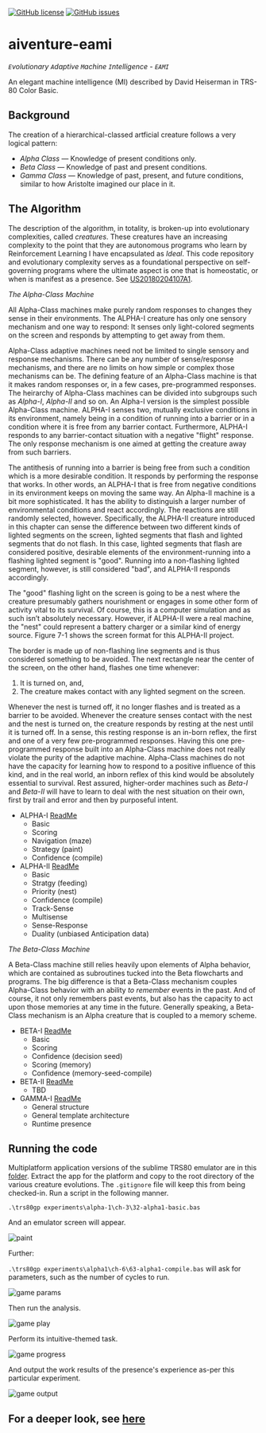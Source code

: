 [![GitHub license](https://img.shields.io/github/license/cartheur/aiventure-eami)](https://github.com/cartheur/aiventure-eami/blob/main/LICENSE.txt)
[![GitHub issues](https://img.shields.io/github/issues/cartheur/aiventure-eami)](https://github.com/cartheur/aiventure-eami/issues)

# aiventure-eami

_`E`volutionary `A`daptive `M`achine `I`ntelligence - `EAMI`_

An elegant machine intelligence (MI) described by David Heiserman in TRS-80 Color Basic.

## Background

The creation of a hierarchical-classed artficial creature follows a very logical pattern:

* _Alpha Class_ — Knowledge of present conditions only.
* _Beta Class_ — Knowledge of past and present conditions.
* _Gamma Class_ — Knowledge of past, present, and future conditions, similar to how Aristolte imagined our place in it.

## The Algorithm

The description of the algorithm, in totality, is broken-up into evolutionary complexities, called _creatures_. These creatures have an increasing complexity to the point that they are autonomous programs who learn by Reinforcement Learning I have encapsulated as _Ideal_. This code repository and evolutionary complexity serves as a foundational perspective on self-governing programs where the ultimate aspect is one that is homeostatic, or when is manifest as a presence. See [US20180204107A1](/literature/US20180204107A1.pdf).

_The Alpha-Class Machine_

All Alpha-Class machines make purely random responses to changes they sense in their environments. The ALPHA-I creature has only one sensory mechanism and one way to respond: It senses only light-colored segments on the screen and responds by attempting to get away from them.

Alpha-Class adaptive machines need not be limited to single sensory and response mechanisms. There can be any number of sense/response mechanisms, and there are no limits on how
simple or complex those mechanisms can be. The defining feature of an Alpha-Class machine is that it makes random responses or, in a few cases, pre-programmed responses. The heirarchy of Alpha-Class machines can be divided into subgroups such as _Alpha-I_, _Alpha-II_ and so on. An Alpha-I version is the simplest possible Alpha-Class machine. ALPHA-I senses two, mutually exclusive conditions in its environment, namely being in a condition of running into a barrier or in a condition where it is free from any barrier contact. Furthermore, ALPHA-I responds to any barrier-contact situation with a negative "flight" response. The only response mechanism is one aimed at getting the creature away from such barriers.

The antithesis of running into a barrier is being free from such a condition which is a more desirable condition. It responds by performing the response that works. In other words, an
ALPHA-I that is free from negative conditions in its environment keeps on moving the same way. An Alpha-II machine is a bit more sophisticated. It has the ability to distinguish a larger number of environmental conditions and react accordingly. The reactions are still randomly selected, however. Specifically, the ALPHA-II creature introduced in this chapter can sense the difference between two different kinds of lighted segments on the screen, lighted segments that flash and lighted segments that do not flash. In this case, lighted segments that flash are considered positive, desirable elements of the environment-running into a flashing lighted segment is "good". Running into a non-flashing lighted segment, however, is still considered "bad", and ALPHA-II responds accordingly.

The "good" flashing light on the screen is going to be a nest where the creature presumably gathers nourishment or engages in some other form of activity vital to its survival. Of course,
this is a computer simulation and as such isn’t absolutely necessary. However, if ALPHA-II were a real machine, the "nest" could represent a battery charger or a similar kind of energy
source. Figure 7-1 shows the screen format for this ALPHA-II project. 

The border is made up of non-flashing line segments and is thus considered something to be avoided. The next rectangle near the center of the screen, on the other hand, flashes one
time whenever:

1. It is turned on, and,
2. The creature makes contact with any lighted segment on the screen.

Whenever the nest is turned off, it no longer flashes and is treated as a barrier to be avoided. Whenever the creature senses contact with the nest and the nest is turned on, the creature responds by resting at the nest until it is turned off. In a sense, this resting response is an in-born reflex, the first and one of a very few pre-programmed responses. Having this one pre-programmed response built into an Alpha-Class machine does not really violate the purity of the adaptive machine. Alpha-Class machines do not have the capacity for learning how to respond to a positive influence of this kind, and in the real world, an inborn reflex of this kind would be absolutely essential to survival. Rest assured, higher-order machines such as _Beta-I_ and _Beta-II_ will have to learn to deal with the nest situation on their own, first by trail and error and then by purposeful intent.

* ALPHA-I [ReadMe](/experiments/alpha-1/README.md)
    - Basic
    - Scoring
    - Navigation (maze)
    - Strategy (paint)
    - Confidence (compile)
* ALPHA-II [ReadMe](/experiments/alpha-2/README.md)
    - Basic
    - Stratgy (feeding)
    - Priority (nest)
    - Confidence (compile)
    - Track-Sense
    - Multisense
    - Sense-Response
    - Duality (unbiased Anticipation data)

_The Beta-Class Machine_

A Beta-Class machine still relies heavily upon elements of Alpha behavior, which are contained as subroutines tucked into the Beta flowcharts and programs. The big difference is that
a Beta-Class mechanism couples Alpha-Class behavior with an ability _to remember_ events in the past. And of course, it not only remembers past events, but also has the capacity to act upon those memories at any time in the future. Generally speaking, a Beta-Class mechanism is an Alpha creature that is coupled to a memory scheme.

* BETA-I [ReadMe](/experiments/beta-1/README.md)
    - Basic
    - Scoring
    - Confidence (decision seed)
    - Scoring (memory)
    - Confidence (memory-seed-compile)
* BETA-II [ReadMe](/experiments/beta-2/README.md)
    - TBD
* GAMMA-I [ReadMe](/experiments/gamma-1/README.md)
    - General structure
    - General template architecture
    - Runtime presence

## Running the code

Multiplatform application versions of the sublime TRS80 emulator are in this [folder](/emulator/). Extract the app for the platform and copy to the root directory of the various creature evolutions. The `.gitignore` file will keep this from being checked-in. Run a script in the following manner.

`.\trs80gp experiments\alpha-1\ch-3\32-alpha1-basic.bas`

And an emulator screen will appear.

![paint](/playback/alpha-paint.gif "paint")

Further:

`.\trs80gp experiments\alpha1\ch-6\63-alpha1-compile.bas` will ask for parameters, such as the number of cycles to run.

![game params](/images/parameters.png "parameters")

Then run the analysis.

![game play](/images/gameplay1.png "play")

Perform its intuitive-themed task.

![game progress](/images/trs80-0.gif "progress")

And output the work results of the presence's experience as-per this particular experiment.

![game output](/images/output.png "output")

For a deeper look, see [here](https://github.com/cartheur/ideal)
----
